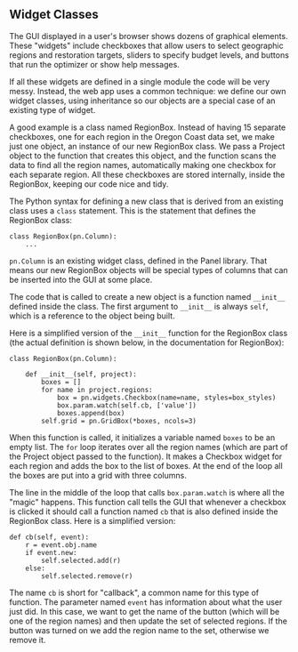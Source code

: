
## Widget Classes

The GUI displayed in a user's browser shows dozens of graphical elements.
These "widgets" include checkboxes that allow users to select geographic regions and restoration targets, sliders to specify budget levels, and buttons that run the optimizer or show help messages.

If all these widgets are defined in a single module the code will be very messy.
Instead, the web app uses a common technique:  we define our own widget classes, using inheritance so our objects are a special case of an existing type of widget.

A good example is a class named RegionBox.  Instead of having 15 separate checkboxes, one for each region in the Oregon Coast data set, we make just one object, an instance of our new RegionBox class.  We pass a Project object to the function that creates this object, and the function scans the data to find all the region names, automatically making one checkbox for each separate region. All these checkboxes are stored internally, inside the RegionBox, keeping our code nice and tidy.

The Python syntax for defining a new class that is derived from an existing class uses a `class` statement.
This is the statement that defines the RegionBox class:
```
class RegionBox(pn.Column):
    ...
```
`pn.Column` is an existing widget class, defined in the Panel library.
That means our new RegionBox objects will be special types of columns that can be inserted into the GUI at some place.

The code that is called to create a new object is a function named `__init__` defined inside the class.
The first argument to `__init__` is always `self`, which is a reference to the object being built.

Here is a simplified version of the `__init__` function for the RegionBox class (the actual definition is shown below, in the documentation for RegionBox):
```
class RegionBox(pn.Column):
    
    def __init__(self, project):
        boxes = []
        for name in project.regions:
            box = pn.widgets.Checkbox(name=name, styles=box_styles)
            box.param.watch(self.cb, ['value'])
            boxes.append(box)
        self.grid = pn.GridBox(*boxes, ncols=3)
```
When this function is called, it initializes a variable named `boxes` to be an empty list.  The `for` loop iterates over all the region names (which are part of the Project object passed to the function).  It makes a Checkbox widget for each region and adds the box to the list of boxes.  At the end of the loop all the boxes are put into a grid with three columns.

The line in the middle of the loop that calls `box.param.watch` is where all the "magic" happens.  This function call tells the GUI that whenever a checkbox is clicked it should call a function named `cb` that is also defined inside the RegionBox class.  Here is a simplified version:
```
def cb(self, event):
    r = event.obj.name
    if event.new:
        self.selected.add(r)
    else:
        self.selected.remove(r)
```
The name `cb` is short for "callback", a common name for this type of function.  The parameter named `event` has information about what the user just did.  In this case, we want to get the name of the button (which will be one of the region names) and then update the set of selected regions.  If the button was turned on we add the region name to the set, otherwise we remove it.

